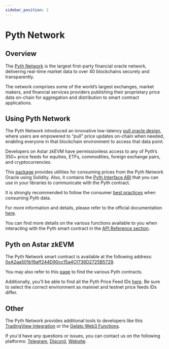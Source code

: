 ```yaml
---
sidebar_position: 2
---
```


# Pyth Network

[Pyth Network]: https://pyth.network/

## Overview

The [Pyth Network] is the largest first-party financial oracle network, delivering real-time market data to over 40 blockchains securely and transparently.

The network comprises some of the world’s largest exchanges, market makers, and financial services providers publishing their proprietary price data on-chain for aggregation and distribution to smart contract applications.

## Using Pyth Network
                                                                                       
The Pyth Network introduced an innovative low-latency [pull oracle design](https://docs.pyth.network/documentation/pythnet-price-feeds/on-demand), where users are empowered to “pull” price updates on-chain when needed, enabling everyone in that blockchain environment to access that data point. 

Developers on Astar zkEVM have permissionless access to any of Pyth’s 350+ price feeds for equities, ETFs, commodities, foreign exchange pairs, and cryptocurrencies.

This [package](https://github.com/pyth-network/pyth-crosschain/tree/main/target_chains/ethereum/sdk/solidity) provides utilities for consuming prices from the Pyth Network Oracle using Solidity. Also, it contains the [Pyth Interface ABI](https://github.com/pyth-network/pyth-crosschain/blob/main/target_chains/ethereum/sdk/solidity/abis/IPyth.json) that you can use in your libraries to communicate with the Pyth contract.

It is strongly recommended to follow the consumer [best practices](https://docs.pyth.network/documentation/pythnet-price-feeds/best-practices) when consuming Pyth data. 

For more information and details, please refer to the official documentation [here](https://docs.pyth.network/documentation).

You can find more details on the various functions available to you when interacting with the Pyth smart contract in the [API Reference section](https://docs.pyth.network/evm).

## Pyth on Astar zkEVM

The Pyth Network smart contract is available at the following address: [0xA2aa501b19aff244D90cc15a4Cf739D2725B5729](https://zkatana.blockscout.comtale.com/address/0xA2aa501b19aff244D90cc15a4Cf739D2725B5729).

You may also refer to this [page](https://docs.pyth.network/documentation/pythnet-price-feeds/evm) to find the various Pyth contracts.

Additionally, you'll be able to find all the Pyth Price Feed IDs [here](https://pyth.network/developers/price-feed-ids). Be sure to select the correct environment as mainnet and testnet price feeds IDs differ.

## Other

The Pyth Network provides additional tools to developers like this [TradingView Integration](https://docs.pyth.network/guides/how-to-create-tradingview-charts) or the [Gelato Web3 Functions](https://docs.pyth.network/guides/how-to-schedule-price-updates-with-gelato).  

If you'd have any questions or issues, you can contact us on the following platforms: [Telegram](https://t.me/Pyth_Network), [Discord](https://discord.gg/invite/PythNetwork), [Website](https://pyth.network/contact).

